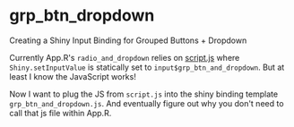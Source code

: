 # grp_btn_dropdown
Creating a Shiny Input Binding for Grouped Buttons + Dropdown

Currently App.R's `radio_and_dropdown` relies on [script.js](https://github.com/MayaGans/grp_btn_dropdown/blob/master/www/script.js)
where `Shiny.setInputValue` is statically set to `input$grp_btn_and_dropdown`. But at least I know the JavaScript works!

Now I want to plug the JS from `script.js` into the shiny binding template `grp_btn_and_dropdown.js`.
And eventually figure out why you don't need to call that js file within App.R. 
